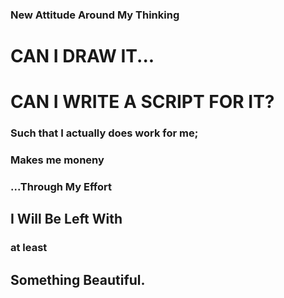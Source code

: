 ### New Attitude Around My Thinking
# CAN I DRAW IT...
# CAN I WRITE A SCRIPT FOR IT?
### Such that I actually does work for me;
### Makes me moneny
### ...Through My Effort
## I Will Be Left With
### at least
## Something Beautiful.
